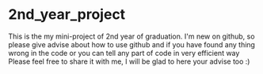 # 2nd_year_project
This is the my mini-project of 2nd year of graduation.
I'm new on github, so please give advise about how to use github
and if you have found any thing wrong in the code or you can tell any part of code in very efficient way 
Please feel free to share it with me, I will be glad to here your advise too :)
